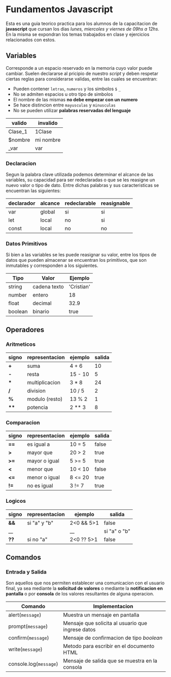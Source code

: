 # Fundamentos Javascript

Esta es una guia teorico practica para los alumnos de la capacitacion de __javascript__ que cursan los dias _lunes, miercoles y viernes de 09hs a 12hs_. En la misma se expondran los temas trabajados en clase y ejercicios relacionados con estos.

## Variables

Corresponde a un espacio reservado en la memoria cuyo valor puede cambiar. Suelen declararse al pricipio de nuestro _script_ y deben respetar ciertas reglas para considerarse validas, entre las cuales se encuentran:

* Pueden contener `letras`, `numeros` y los simbolos `$` `_`
* No se admiten espacios u otro tipo de simbolos
* El nombre de las mismas __no debe empezar con un numero__
* Se hace distincion entre `mayusculas` y `minusculas`
* No se pueden utilizar __palabras reservadas del lenguaje__

| valido | invalido |
|--------|--------|
| Clase_1 | 1Clase |
| $nombre | mi nombre |
| _var | var |

### Declaracion

Segun la palabra clave utilizada podemos determinar el alcance de las variables, su capacidad para ser redeclaradas o que se les reasigne un nuevo valor o tipo de dato. Entre dichas palabras y sus caracteristicas se encuentran las siguientes:

|declarador|alcance|redeclarable|reasignable|
|--|--|--|--|
|var|global|si|si
|let|local|no|si
|const|local|no|no

### Datos Primitivos

Si bien a las variables se les puede reasignar su valor, entre los tipos de datos que pueden almacenar se encuentran los primitivos, que son inmutables y corresponden a los siguientes.

| Tipo | Valor | Ejemplo|
|----|-----|----|
| string | cadena texto|'Cristian'
| number | entero | 18 |
| float | decimal | 32.9 |
| boolean | binario | true |

## Operadores

### Aritmeticos

| signo | representacion| ejemplo | salida |
|-------|---------------|---------|--------|
 __+__	|suma           | 4 + 6   | 10
 __-__	|resta          | 15 - 10 | 5
 __*__	|multiplicacion |  3 * 8  | 24
 __/__	|division       |  10 / 5 | 2
 __%__	|modulo (resto) |  13 % 2 | 1
 __**__ | potencia      | 2 ** 3  | 8

### Comparacion

| signo   |representacion|ejemplo | salida |
|---------|--------------|--------|--------|
  __==__  |es igual a    | 10 = 5 | false
  __>__	  |mayor que     | 20 > 2 | true
  __>=__  |mayor o igual | 5 >= 5 | true
  __<__	  |menor que     | 10 < 10| false
  __<=__  |menor o igual | 8 <= 20| true
  __!=__  |no es igual   | 3 != 7 | true

### Logicos

| signo | representacion | ejemplo        | salida |
|-------|----------------|----------------|--------|
__&&__	| si "a" y "b"   | 2<0 && 5>1     | false
__||__ 	| si "a" o "b"   | 2<0 || 5>1     | true
__??__	| si no "a" 	 | 2<0 ?? 5>1     | false

## Comandos

### Entrada y Salida

Son aquellos que nos permiten establecer una comunicacion con el usuario final, ya sea mediante la __solicitud de valores__ o mediante la __notificacion en pantalla__ o por __consola__ de los valores resultantes de alguna operacion.

| Comando | Implementacion |
|----------|-----|
| alert(`message`) | Muestra un mensaje en pantalla |
| prompt(`message`) | Mensaje que solicita al usuario que ingrese datos |
| confirm(`message`) | Mensaje de confirmacion de tipo _boolean_ |
| write(`message`) | Metodo para escribir en el documento HTML |
| console.log(`message`) | Mensaje de salida que se muestra en la consola |
